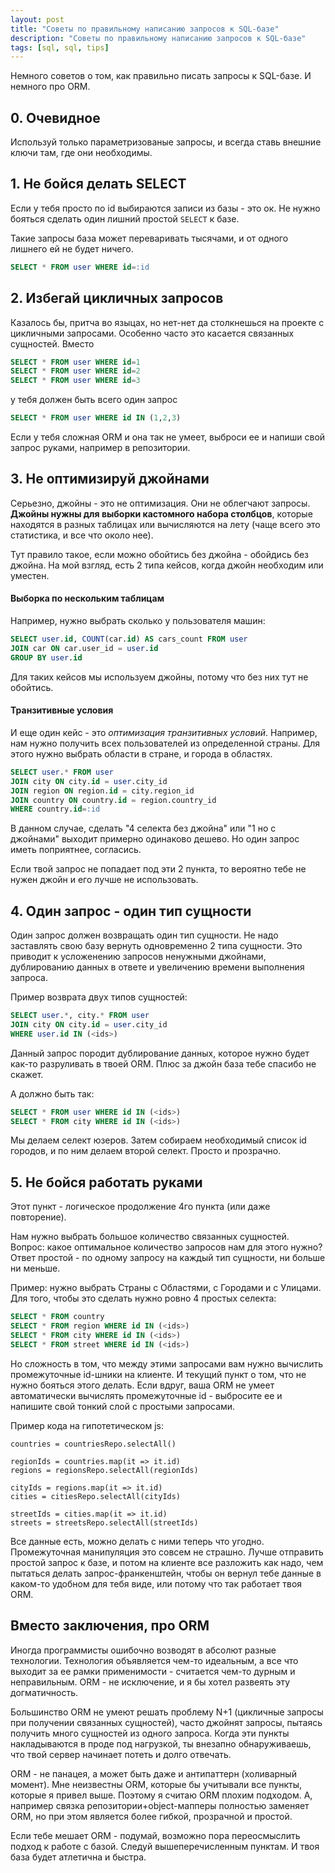 ```yaml
---
layout: post
title: "Советы по правильному написанию запросов к SQL-базе"
description: "Советы по правильному написанию запросов к SQL-базе"
tags: [sql, sql, tips]
---
```


Немного советов о том, как правильно писать запросы к SQL-базе. И немного про ORM.

## 0. Очевидное

Используй только параметризованые запросы, и всегда ставь внешние ключи там, где они необходимы.

## 1. Не бойся делать SELECT

Если у тебя просто по id выбираются записи из базы - это ок.
Не нужно бояться сделать один лишний простой `SELECT` к базе.

Такие запросы база может переваривать тысячами, и от одного лишнего ей не будет ничего. 
```sql
SELECT * FROM user WHERE id=:id
```

## 2. Избегай цикличных запросов

Казалось бы, притча во языцах, но нет-нет да столкнешься на проекте с цикличными запросами.
Особенно часто это касается связанных сущностей.
Вместо
```sql
SELECT * FROM user WHERE id=1
SELECT * FROM user WHERE id=2
SELECT * FROM user WHERE id=3
```

у тебя должен быть всего один запрос

```sql
SELECT * FROM user WHERE id IN (1,2,3)
```

Если у тебя сложная ORM и она так не умеет, выброси ее и напиши свой запрос руками, например в репозитории. 

## 3. Не оптимизируй джойнами

Серьезно, джойны - это не оптимизация. Они не облегчают запросы. __Джойны нужны для выборки
кастомного набора столбцов__, которые находятся в разных таблицах или вычисляются на лету 
(чаще всего это статистика, и все что около нее). 

Тут правило такое, если можно обойтись без джойна - обойдись без джойна.
На мой взгляд, есть 2 типа кейсов, когда джойн необходим или уместен. 

#### Выборка по нескольким таблицам

Например, нужно выбрать сколько у пользователя машин:

```sql
SELECT user.id, COUNT(car.id) AS cars_count FROM user
JOIN car ON car.user_id = user.id
GROUP BY user.id
```

Для таких кейсов мы используем джойны, потому что без них тут не обойтись.

#### Транзитивные условия

И еще один кейс - это _оптимизация транзитивных условий_. Например, нам нужно получить
всех пользователей из определенной страны. Для этого нужно выбрать области в стране, и города в областях.

```sql
SELECT user.* FROM user
JOIN city ON city.id = user.city_id
JOIN region ON region.id = city.region_id
JOIN country ON country.id = region.country_id
WHERE country.id=:id
```

В данном случае, сделать "4 селекта без джойна" или "1 но с джойнами" выходит примерно одинаково дешево.
Но один запрос иметь поприятнее, согласись.

Если твой запрос не попадает под эти 2 пункта, то вероятно тебе не нужен джойн и его лучше не использовать.

## 4. Один запрос - один тип сущности

Один запрос должен возвращать один тип сущности. Не надо заставлять свою базу вернуть одновременно 2
типа сущности. Это приводит к усложенению запросов ненужными джойнами, дублированию данных в ответе и 
увеличению времени выполнения запроса.

Пример возврата двух типов сущностей:
 
```sql
SELECT user.*, city.* FROM user
JOIN city ON city.id = user.city_id
WHERE user.id IN (<ids>)
```

Данный запрос породит дублирование данных, которое нужно будет как-то разруливать в твоей ORM.
Плюс за джойн база тебе спасибо не скажет.

А должно быть так:
```sql
SELECT * FROM user WHERE id IN (<ids>)
SELECT * FROM city WHERE id IN (<ids>)
```
Мы делаем селект юзеров. Затем собираем необходимый список id городов, и по ним делаем второй селект.
Просто и прозрачно.

## 5. Не бойся работать руками

Этот пункт - логическое продолжение 4го пункта (или даже повторение).

Нам нужно выбрать большое количество связанных сущностей.
Вопрос: какое оптимальное количество запросов нам для этого нужно? Ответ простой - по одному запросу на каждый тип
сущности, ни больше ни меньше.

Пример: нужно выбрать Страны с Областями, с Городами и с Улицами. Для того, чтобы это сделать
нужно ровно 4 простых селекта:

```sql
SELECT * FROM country
SELECT * FROM region WHERE id IN (<ids>)
SELECT * FROM city WHERE id IN (<ids>)
SELECT * FROM street WHERE id IN (<ids>)
```

Но сложность в том, что между этими запросами вам нужно вычислить промежуточные id-шники на клиенте.
И текущий пункт о том, что не нужно бояться этого делать.
Если вдруг, ваша ORM не умеет автоматически вычислять промежуточные id - выбросите ее и напишите свой
тонкий слой с простыми запросами.

Пример кода на гипотетическом js:

```angular2
countries = countriesRepo.selectAll()

regionIds = countries.map(it => it.id)
regions = regionsRepo.selectAll(regionIds)

cityIds = regions.map(it => it.id)
cities = citiesRepo.selectAll(cityIds)

streetIds = cities.map(it => it.id)
streets = streetsRepo.selectAll(streetIds)
```

Все данные есть, можно делать с ними теперь что угодно.
Промежуточная манипуляция это совсем не страшно.
Лучше отправить простой запрос к базе, и потом на клиенте все разложить как надо, чем
пытаться делать запрос-франкенштейн, чтобы он вернул тебе данные в каком-то удобном для тебя виде, или
потому что так работает твоя ORM. 

## Вместо заключения, про ORM

Иногда программисты ошибочно возводят в абсолют разные технологии.
Технология объявляется чем-то идеальным, а все что выходит за ее рамки применимости - считается 
чем-то дурным и неправильным. ORM - не исключение, и я бы хотел развеять эту догматичность.

Большинство ORM не умеют решать проблему N+1 (цикличные запросы при получении связанных сущностей), 
часто джойнят запросы, пытаясь получить много сущностей из одного запроса. Когда эти
пункты накладываются в проде под нагрузкой, ты внезапно обнаруживаешь, что твой сервер начинает потеть и 
долго отвечать.

ORM - не панацея, а может быть даже и антипаттерн (холиварный момент). Мне неизвестны ORM, которые бы
учитывали все пункты, которые я привел выше. Поэтому я считаю ORM плохим подходом. А, например 
связка репозитории+object-мапперы полностью заменяет ORM, но при этом является более гибкой, прозрачной
и простой. 

Если тебе мешает ORM - подумай, возможно пора переосмыслить
подход к работе с базой.
Следуй вышеперечисленным пунктам. И твоя база будет атлетична и быстра.  